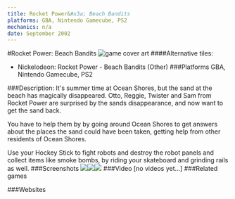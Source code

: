 ```yaml
---
title: Rocket Power&#x3a; Beach Bandits
platforms: GBA, Nintendo Gamecube, PS2
mechanics: n/a
date: September 2002
---
```

#Rocket Power: Beach Bandits
![game cover art](//images.igdb.com/igdb/image/upload/t_cover_big/jwj3lvszszoiq1zwv9ss.jpg "Logo Title Text 1")
####Alternative tiles:
* Nickelodeon: Rocket Power - Beach Bandits (Other)
###Platforms
GBA, Nintendo Gamecube, PS2

###Description:
It's summer time at Ocean Shores, but the sand at the beach has magically disappeared. Otto, Reggie, Twister and Sam from Rocket Power are surprised by the sands disappearance, and now want to get the sand back. 
 
You have to help them by by going around Ocean Shores to get answers about the places the sand could have been taken, getting help from other residents of Ocean Shores. 
 
Use your Hockey Stick to fight robots and destroy the robot panels and collect items like smoke bombs, by riding your skateboard and grinding rails as well.
###Screenshots
<a target="_blank" href="//images.igdb.com/igdb/image/upload/t_cover_big/tjbumjpwfdv5qn3jelui.jpg"><img src="//images.igdb.com/igdb/image/upload/t_thumb/tjbumjpwfdv5qn3jelui.jpg"/></a><a target="_blank" href="//images.igdb.com/igdb/image/upload/t_cover_big/qv3vruiyrgbx3qbn198x.jpg"><img src="//images.igdb.com/igdb/image/upload/t_thumb/qv3vruiyrgbx3qbn198x.jpg"/></a><a target="_blank" href="//images.igdb.com/igdb/image/upload/t_cover_big/u18ugyqhxcqcwbyxojhr.jpg"><img src="//images.igdb.com/igdb/image/upload/t_thumb/u18ugyqhxcqcwbyxojhr.jpg"/></a>
###Video
[no videos yet...]
###Related games

###Websites


